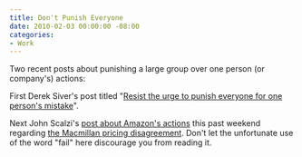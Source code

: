 ```yaml
---
title: Don't Punish Everyone
date: 2010-02-03 00:00:00 -08:00
categories:
- Work
---
```


<p>Two recent posts about punishing a large group over one person (or company's) actions:</p>

<p>First Derek Siver's post titled "<a href="http://sivers.org/punish">Resist the urge to punish everyone for one person's mistake</a>".</p>

<p>Next John Scalzi's <a href="http://whatever.scalzi.com/2010/02/01/all-the-many-ways-amazon-so-very-failed-the-weekend/">post about Amazon's actions</a> this past weekend regarding <a href="http://www.google.com/hostednews/afp/article/ALeqM5jvWlhq4nwrhQWDFQcYaOe5-Xl7tQ">the Macmillan pricing disagreement</a>. Don't let the unfortunate use of the word "fail" here discourage you from reading it.</p>
